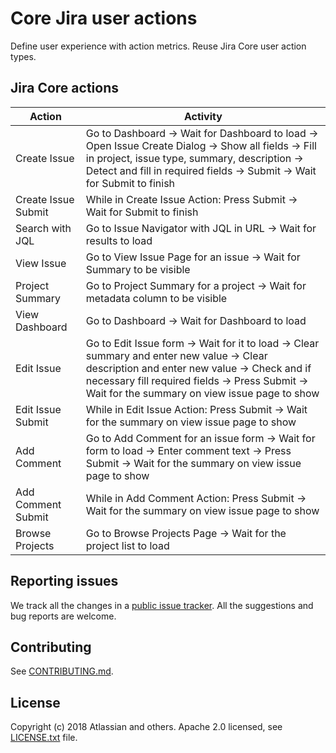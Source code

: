# Core Jira user actions
Define user experience with action metrics.
Reuse Jira Core user action types.

## Jira Core actions

Action              | Activity              |
------------------- | ----------------------
Create Issue        | Go to Dashboard → Wait for Dashboard to load → Open Issue Create Dialog → Show all fields → Fill in project, issue type, summary, description → Detect and fill in required fields → Submit → Wait for Submit to finish
Create Issue Submit | While in Create Issue Action: Press Submit → Wait for Submit to finish
Search with JQL     | Go to Issue Navigator with JQL in URL → Wait for results to load
View Issue          | Go to View Issue Page for an issue → Wait for Summary to be visible
Project Summary     | Go to Project Summary for a project → Wait for metadata column to be visible
View Dashboard      | Go to Dashboard → Wait for Dashboard to load
Edit Issue          | Go to Edit Issue form → Wait for it to load → Clear summary and enter new value → Clear description and enter new value → Check and if necessary fill required fields → Press Submit → Wait for the summary on view issue page to show
Edit Issue Submit   | While in Edit Issue Action: Press Submit → Wait for the summary on view issue page to show
Add Comment         | Go to Add Comment for an issue form → Wait for form to load → Enter comment text → Press Submit → Wait for the summary on view issue page to show
Add Comment Submit  | While in Add Comment Action: Press Submit → Wait for the summary on view issue page to show
Browse Projects     | Go to Browse Projects Page → Wait for the project list to load

## Reporting issues

We track all the changes in a [public issue tracker](https://ecosystem.atlassian.net/secure/RapidBoard.jspa?rapidView=457&projectKey=JPERF).
All the suggestions and bug reports are welcome.

## Contributing

See [CONTRIBUTING.md](CONTRIBUTING.md).

## License
Copyright (c) 2018 Atlassian and others.
Apache 2.0 licensed, see [LICENSE.txt](LICENSE.txt) file.
